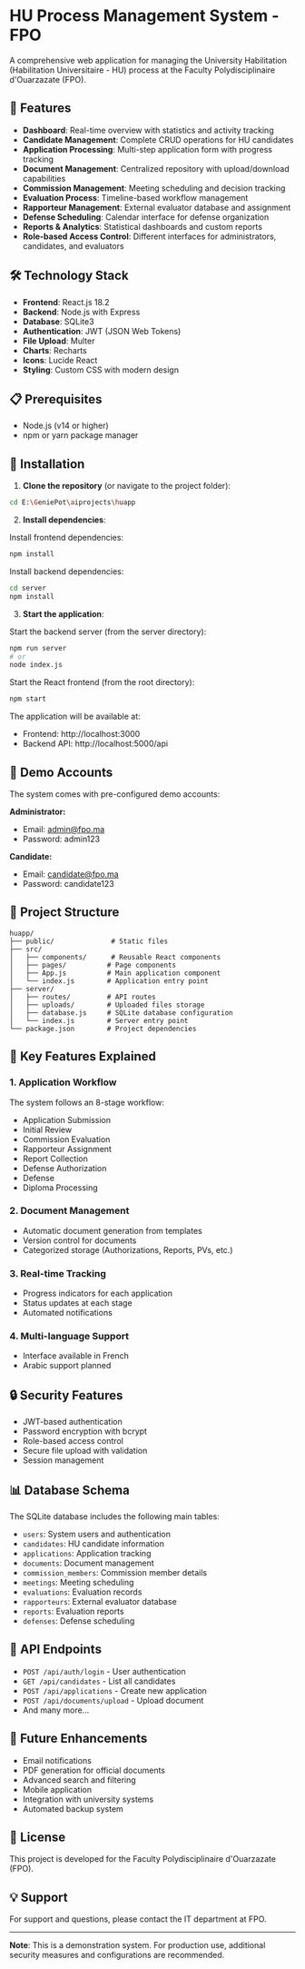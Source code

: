 # HU Process Management System - FPO

A comprehensive web application for managing the University Habilitation (Habilitation Universitaire - HU) process at the Faculty Polydisciplinaire d'Ouarzazate (FPO).

## 🚀 Features

- **Dashboard**: Real-time overview with statistics and activity tracking
- **Candidate Management**: Complete CRUD operations for HU candidates
- **Application Processing**: Multi-step application form with progress tracking
- **Document Management**: Centralized repository with upload/download capabilities
- **Commission Management**: Meeting scheduling and decision tracking
- **Evaluation Process**: Timeline-based workflow management
- **Rapporteur Management**: External evaluator database and assignment
- **Defense Scheduling**: Calendar interface for defense organization
- **Reports & Analytics**: Statistical dashboards and custom reports
- **Role-based Access Control**: Different interfaces for administrators, candidates, and evaluators

## 🛠️ Technology Stack

- **Frontend**: React.js 18.2
- **Backend**: Node.js with Express
- **Database**: SQLite3
- **Authentication**: JWT (JSON Web Tokens)
- **File Upload**: Multer
- **Charts**: Recharts
- **Icons**: Lucide React
- **Styling**: Custom CSS with modern design

## 📋 Prerequisites

- Node.js (v14 or higher)
- npm or yarn package manager

## 🔧 Installation

1. **Clone the repository** (or navigate to the project folder):
```bash
cd E:\GeniePot\aiprojects\huapp
```

2. **Install dependencies**:

Install frontend dependencies:
```bash
npm install
```

Install backend dependencies:
```bash
cd server
npm install
```

3. **Start the application**:

Start the backend server (from the server directory):
```bash
npm run server
# or
node index.js
```

Start the React frontend (from the root directory):
```bash
npm start
```

The application will be available at:
- Frontend: http://localhost:3000
- Backend API: http://localhost:5000/api

## 👤 Demo Accounts

The system comes with pre-configured demo accounts:

**Administrator:**
- Email: admin@fpo.ma
- Password: admin123

**Candidate:**
- Email: candidate@fpo.ma
- Password: candidate123

## 📁 Project Structure

```
huapp/
├── public/              # Static files
├── src/
│   ├── components/      # Reusable React components
│   ├── pages/          # Page components
│   ├── App.js          # Main application component
│   └── index.js        # Application entry point
├── server/
│   ├── routes/         # API routes
│   ├── uploads/        # Uploaded files storage
│   ├── database.js     # SQLite database configuration
│   └── index.js        # Server entry point
└── package.json        # Project dependencies
```

## 🔑 Key Features Explained

### 1. Application Workflow
The system follows an 8-stage workflow:
- Application Submission
- Initial Review
- Commission Evaluation
- Rapporteur Assignment
- Report Collection
- Defense Authorization
- Defense
- Diploma Processing

### 2. Document Management
- Automatic document generation from templates
- Version control for documents
- Categorized storage (Authorizations, Reports, PVs, etc.)

### 3. Real-time Tracking
- Progress indicators for each application
- Status updates at each stage
- Automated notifications

### 4. Multi-language Support
- Interface available in French
- Arabic support planned

## 🔒 Security Features

- JWT-based authentication
- Password encryption with bcrypt
- Role-based access control
- Secure file upload with validation
- Session management

## 📊 Database Schema

The SQLite database includes the following main tables:
- `users`: System users and authentication
- `candidates`: HU candidate information
- `applications`: Application tracking
- `documents`: Document management
- `commission_members`: Commission member details
- `meetings`: Meeting scheduling
- `evaluations`: Evaluation records
- `rapporteurs`: External evaluator database
- `reports`: Evaluation reports
- `defenses`: Defense scheduling

## 🚦 API Endpoints

- `POST /api/auth/login` - User authentication
- `GET /api/candidates` - List all candidates
- `POST /api/applications` - Create new application
- `POST /api/documents/upload` - Upload document
- And many more...

## 🎯 Future Enhancements

- Email notifications
- PDF generation for official documents
- Advanced search and filtering
- Mobile application
- Integration with university systems
- Automated backup system

## 📝 License

This project is developed for the Faculty Polydisciplinaire d'Ouarzazate (FPO).

## 💡 Support

For support and questions, please contact the IT department at FPO.

---

**Note**: This is a demonstration system. For production use, additional security measures and configurations are recommended.
